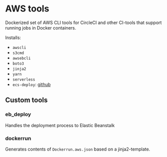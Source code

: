 # AWS tools

Dockerized set of AWS CLI tools for CircleCI and other CI-tools that support running jobs in Docker containers.

Installs:

* `awscli`
* `s3cmd`
* `awsebcli`
* `boto3`
* `jinja2`
* `yarn`
* `serverless`
* `ecs-deploy`: [github](https://github.com/silinternational/ecs-deploy)

## Custom tools

### eb_deploy

Handles the deployment process to Elastic Beanstalk

### dockerrun

Generates contents of `Dockerrun.aws.json` based on a jinja2-template.
